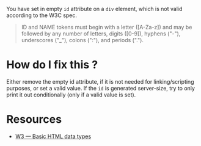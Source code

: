 You have set in empty `id` attribute on a `div` element, which is not valid according to the W3C spec.

> ID and NAME tokens must begin with a letter ([A-Za-z]) and may be followed by any number of letters, digits ([0-9]), hyphens ("-"), underscores ("_"), colons (":"), and periods (".").

# How do I fix this ?

Either remove the empty id attribute, if it is not needed for linking/scripting purposes, or set a valid value. If the `id` is generated server-size, try to only print it out conditionally (only if a valid value is set).

# Resources

* [W3 — Basic HTML data types](https://www.w3.org/TR/html4/types.html#type-id)
